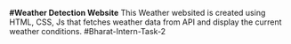 **#Weather Detection Website**
This Weather websited is created using HTML, CSS, Js that fetches weather data from API and display the current weather conditions.
#Bharat-Intern-Task-2
